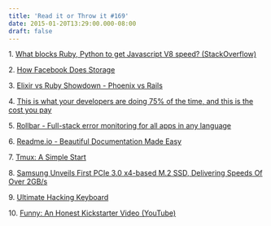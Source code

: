 ```yaml
---
title: 'Read it or Throw it #169'
date: 2015-01-20T13:29:00.000-08:00
draft: false
---
```


1. [What blocks Ruby, Python to get Javascript V8 speed? (StackOverflow)](http://stackoverflow.com/questions/5168718/what-blocks-ruby-python-to-get-javascript-v8-speed)

2. [How Facebook Does Storage](http://thenewstack.io/facebook-storage/)

3. [Elixir vs Ruby Showdown - Phoenix vs Rails](http://www.littlelines.com/blog/2014/07/08/elixir-vs-ruby-showdown-phoenix-vs-rails/)

4. [This is what your developers are doing 75% of the time, and this is the cost you pay](http://coralogix.tumblr.com/post/105183559888/this-is-what-your-developers-are-doing-75-of-the)

5. [Rollbar - Full-stack error monitoring for all apps in any language](https://rollbar.com/)

6. [Readme.io - Beautiful Documentation Made Easy](https://readme.io/)

7. [Tmux: A Simple Start](http://www.sitepoint.com/tmux-a-simple-start/)

8. [Samsung Unveils First PCIe 3.0 x4-based M.2 SSD, Delivering Speeds Of Over 2GB/s](http://techgage.com/news/samsung-unveils-first-pcie-3-0-x4-based-m-2-ssd-delivering-speeds-of-over-2gbs/)

9. [Ultimate Hacking Keyboard](https://ultimatehackingkeyboard.com/)

10. [Funny: An Honest Kickstarter Video (YouTube)](https://www.youtube.com/watch?v=PHinmxK-tnE)